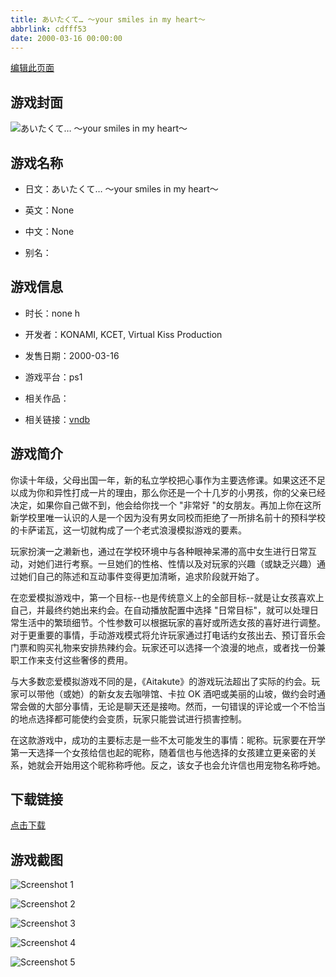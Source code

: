 ```yaml
---
title: あいたくて… 〜your smiles in my heart〜
abbrlink: cdfff53
date: 2000-03-16 00:00:00
---
```

[编辑此页面](https://github.com/ACG-3/ADV3-source/blob/main/source/_posts/games/Your%20Diary.md)

## 游戏封面

![あいたくて… 〜your smiles in my heart〜](https%3A//pan.timero.xyz/onedrive/img_lib_001/Your%20Diary_cover.avif)


## 游戏名称

- 日文：あいたくて… 〜your smiles in my heart〜
- 英文：None
- 中文：None

- 别名：


## 游戏信息

- 时长：none h
- 开发者：KONAMI, KCET, Virtual Kiss Production
- 发售日期：2000-03-16
- 游戏平台：ps1
- 相关作品：

- 相关链接：[vndb](https://vndb.org/v4470)


## 游戏简介

你读十年级，父母出国一年，新的私立学校把心事作为主要选修课。如果这还不足以成为你和异性打成一片的理由，那么你还是一个十几岁的小男孩，你的父亲已经决定，如果你自己做不到，他会给你找一个 "非常好 "的女朋友。再加上你在这所新学校里唯一认识的人是一个因为没有男女同校而拒绝了一所排名前十的预科学校的卡萨诺瓦，这一切就构成了一个老式浪漫模拟游戏的要素。

玩家扮演一之濑新也，通过在学校环境中与各种眼神呆滞的高中女生进行日常互动，对她们进行考察。一旦她们的性格、性情以及对玩家的兴趣（或缺乏兴趣）通过她们自己的陈述和互动事件变得更加清晰，追求阶段就开始了。

在恋爱模拟游戏中，第一个目标--也是传统意义上的全部目标--就是让女孩喜欢上自己，并最终约她出来约会。在自动播放配置中选择 "日常目标"，就可以处理日常生活中的繁琐细节。个性参数可以根据玩家的喜好或所选女孩的喜好进行调整。对于更重要的事情，手动游戏模式将允许玩家通过打电话约女孩出去、预订音乐会门票和购买礼物来安排热辣约会。玩家还可以选择一个浪漫的地点，或者找一份兼职工作来支付这些奢侈的费用。

与大多数恋爱模拟游戏不同的是，《Aitakute》的游戏玩法超出了实际的约会。玩家可以带他（或她）的新女友去咖啡馆、卡拉 OK 酒吧或美丽的山坡，做约会时通常会做的大部分事情，无论是聊天还是接吻。然而，一句错误的评论或一个不恰当的地点选择都可能使约会变质，玩家只能尝试进行损害控制。

在这款游戏中，成功的主要标志是一些不太可能发生的事情：昵称。玩家要在开学第一天选择一个女孩给信也起的昵称，随着信也与他选择的女孩建立更亲密的关系，她就会开始用这个昵称称呼他。反之，该女子也会允许信也用宠物名称呼她。




## 下载链接

[点击下载](https://pan.timero.xyz/onedrive/adv_lib_001/Your%20Diary)


## 游戏截图


![Screenshot 1](https%3A//pan.timero.xyz/onedrive/img_lib_001/Your%20Diary_Screenshot_1.avif)

![Screenshot 2](https%3A//pan.timero.xyz/onedrive/img_lib_001/Your%20Diary_Screenshot_2.avif)

![Screenshot 3](https%3A//pan.timero.xyz/onedrive/img_lib_001/Your%20Diary_Screenshot_3.avif)

![Screenshot 4](https%3A//pan.timero.xyz/onedrive/img_lib_001/Your%20Diary_Screenshot_4.avif)

![Screenshot 5](https%3A//pan.timero.xyz/onedrive/img_lib_001/Your%20Diary_Screenshot_5.avif)

